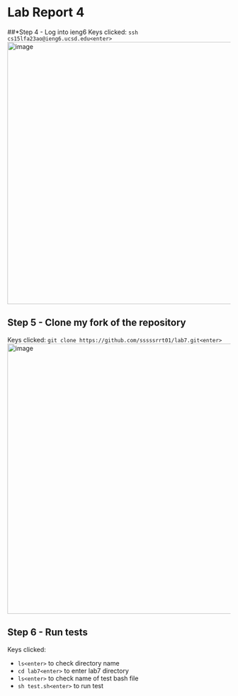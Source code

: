 # Lab Report 4
##*Step 4 - Log into ieng6
Keys clicked: ```ssh cs15lfa23ao@ieng6.ucsd.edu<enter>```  
<img width="592" alt="image" src="https://github.com/sssssrrt01/cse15l-lab-reports/assets/103394770/e3ee7903-6e0c-4e8c-8249-57a749e037a6">

## Step 5 - Clone my fork of the repository
Keys clicked: ```git clone https://github.com/sssssrrt01/lab7.git<enter>```  
<img width="610" alt="image" src="https://github.com/sssssrrt01/cse15l-lab-reports/assets/103394770/3033bf7a-9552-4042-93b5-3e62b352390b">

## Step 6 - Run tests
Keys clicked:  
* ```ls<enter>``` to check directory name  
* ```cd lab7<enter>``` to enter lab7 directory
* ```ls<enter>``` to check name of test bash file
* ```sh test.sh<enter>``` to run test  



